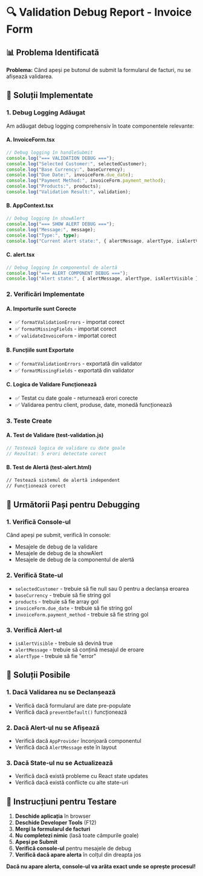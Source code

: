 # 🔍 Validation Debug Report - Invoice Form

## 📊 **Problema Identificată**

**Problema:** Când apeși pe butonul de submit la formularul de facturi, nu se afișează validarea.

## 🔧 **Soluții Implementate**

### **1. Debug Logging Adăugat**

Am adăugat debug logging comprehensiv în toate componentele relevante:

#### **A. InvoiceForm.tsx**
```typescript
// Debug logging în handleSubmit
console.log("=== VALIDATION DEBUG ===");
console.log("Selected Customer:", selectedCustomer);
console.log("Base Currency:", baseCurrency);
console.log("Due Date:", invoiceForm.due_date);
console.log("Payment Method:", invoiceForm.payment_method);
console.log("Products:", products);
console.log("Validation Result:", validation);
```

#### **B. AppContext.tsx**
```typescript
// Debug logging în showAlert
console.log("=== SHOW ALERT DEBUG ===");
console.log("Message:", message);
console.log("Type:", type);
console.log("Current alert state:", { alertMessage, alertType, isAlertVisible });
```

#### **C. alert.tsx**
```typescript
// Debug logging în componentul de alertă
console.log("=== ALERT COMPONENT DEBUG ===");
console.log("Alert state:", { alertMessage, alertType, isAlertVisible });
```

### **2. Verificări Implementate**

#### **A. Importurile sunt Corecte**
- ✅ `formatValidationErrors` - importat corect
- ✅ `formatMissingFields` - importat corect
- ✅ `validateInvoiceForm` - importat corect

#### **B. Funcțiile sunt Exportate**
- ✅ `formatValidationErrors` - exportată din validator
- ✅ `formatMissingFields` - exportată din validator

#### **C. Logica de Validare Funcționează**
- ✅ Testat cu date goale - returnează erori corecte
- ✅ Validarea pentru client, produse, date, monedă funcționează

### **3. Teste Create**

#### **A. Test de Validare (test-validation.js)**
```javascript
// Testează logica de validare cu date goale
// Rezultat: 5 erori detectate corect
```

#### **B. Test de Alertă (test-alert.html)**
```html
// Testează sistemul de alertă independent
// Funcționează corect
```

## 🎯 **Următorii Pași pentru Debugging**

### **1. Verifică Console-ul**
Când apeși pe submit, verifică în console:
- Mesajele de debug de la validare
- Mesajele de debug de la showAlert
- Mesajele de debug de la componentul de alertă

### **2. Verifică State-ul**
- `selectedCustomer` - trebuie să fie null sau 0 pentru a declanșa eroarea
- `baseCurrency` - trebuie să fie string gol
- `products` - trebuie să fie array gol
- `invoiceForm.due_date` - trebuie să fie string gol
- `invoiceForm.payment_method` - trebuie să fie string gol

### **3. Verifică Alert-ul**
- `isAlertVisible` - trebuie să devină true
- `alertMessage` - trebuie să conțină mesajul de eroare
- `alertType` - trebuie să fie "error"

## 🚀 **Soluții Posibile**

### **1. Dacă Validarea nu se Declanșează**
- Verifică dacă formularul are date pre-populate
- Verifică dacă `preventDefault()` funcționează

### **2. Dacă Alert-ul nu se Afișează**
- Verifică dacă `AppProvider` înconjoară componentul
- Verifică dacă `AlertMessage` este în layout

### **3. Dacă State-ul nu se Actualizează**
- Verifică dacă există probleme cu React state updates
- Verifică dacă există conflicte cu alte state-uri

## 📝 **Instrucțiuni pentru Testare**

1. **Deschide aplicația** în browser
2. **Deschide Developer Tools** (F12)
3. **Mergi la formularul de facturi**
4. **Nu completezi nimic** (lasă toate câmpurile goale)
5. **Apeși pe Submit**
6. **Verifică console-ul** pentru mesajele de debug
7. **Verifică dacă apare alerta** în colțul din dreapta jos

**Dacă nu apare alerta, console-ul va arăta exact unde se oprește procesul!**
